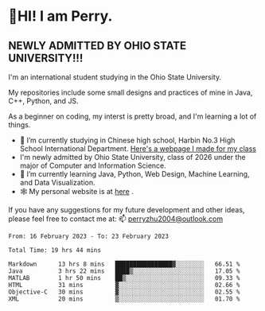 # 🌄HI! I am Perry. <br> #
## NEWLY ADMITTED BY OHIO STATE UNIVERSITY!!! ##  
I'm an international student studying in the Ohio State University. <br>

My repositories include some small designs and practices of mine in Java, C++, Python, and JS. <br>

As a beginner on coding, my interst is pretty broad, and I'm learning a lot of things. <br>
- 🔭 I’m currently studying in Chinese high school, Harbin No.3 High School International Department. [Here's a webpage I made for my class](https://perry2004.github.io/weirdos/)
- I'm newly admitted by Ohio State University, class of 2026 under the major of Computer and Information Science. 
- 🌱 I’m currently learning Java, Python, Web Design, Machine Learning, and Data Visualization. 
- 🕸️ My personal website is at <a href="https://zhu-yp.cn">here</a> .  

If you have any suggestions for my future development and other ideas, please feel free to contact me at: 📫 [perryzhu2004@outlook.com](mailto:perryzhu2004@outlook.com)

<!--START_SECTION:waka-->

```text
From: 16 February 2023 - To: 23 February 2023

Total Time: 19 hrs 44 mins

Markdown      13 hrs 8 mins   ████████████████▓░░░░░░░░   66.51 %
Java          3 hrs 22 mins   ████▒░░░░░░░░░░░░░░░░░░░░   17.05 %
MATLAB        1 hr 50 mins    ██▒░░░░░░░░░░░░░░░░░░░░░░   09.33 %
HTML          31 mins         ▓░░░░░░░░░░░░░░░░░░░░░░░░   02.66 %
Objective-C   30 mins         ▓░░░░░░░░░░░░░░░░░░░░░░░░   02.55 %
XML           20 mins         ▒░░░░░░░░░░░░░░░░░░░░░░░░   01.70 %
```

<!--END_SECTION:waka-->